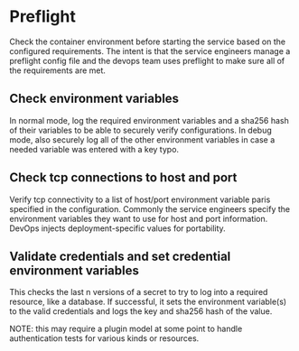 # Preflight

Check the container environment before starting the service based on the configured requirements. The intent is that the service engineers manage a preflight config file and the devops team uses preflight to make sure all of the requirements are met.

## Check environment variables
In normal mode, log the required environment variables and a sha256 hash of their variables to be able to securely verify configurations.
In debug mode, also securely log all of the other environment variables in case a needed variable was entered with a key typo.

## Check tcp connections to host and port

Verify tcp connectivity to a list of host/port environment variable paris specified in the configuration.  Commonly the service engineers specify the environment variables they want to use for host and port information.  DevOps injects deployment-specific values  for portability.


## Validate credentials and set credential environment variables
This checks the last  n versions of a secret to try to log into a required resource, like a database.  If successful, it sets the environment variable(s) to the valid credentials and logs the key and sha256 hash of the value.

NOTE: this may require a plugin model at some point to handle authentication tests for various kinds or resources.
